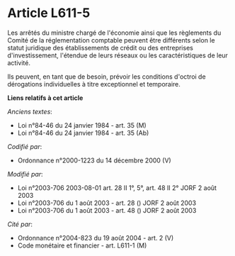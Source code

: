 # Article L611-5

Les arrêtés du ministre chargé de l'économie ainsi que les règlements du Comité de la réglementation comptable peuvent être
différents selon le statut juridique des établissements de crédit ou des entreprises d'investissement, l'étendue de leurs
réseaux ou les caractéristiques de leur activité.

Ils peuvent, en tant que de besoin, prévoir les conditions d'octroi de dérogations individuelles à titre exceptionnel et
temporaire.

**Liens relatifs à cet article**

_Anciens textes_:

  - Loi n°84-46 du 24 janvier 1984 - art. 35 (M)
  - Loi n°84-46 du 24 janvier 1984 - art. 35 (Ab)

_Codifié par_:

  - Ordonnance n°2000-1223 du 14 décembre 2000 (V)

_Modifié par_:

  - Loi n°2003-706 2003-08-01 art. 28 II 1°, 5°, art. 48 II 2° JORF 2 août 2003
  - Loi n°2003-706 du 1 août 2003 - art. 28 () JORF 2 août 2003
  - Loi n°2003-706 du 1 août 2003 - art. 48 () JORF 2 août 2003

_Cité par_:

  - Ordonnance n°2004-823 du 19 août 2004 - art. 2 (V)
  - Code monétaire et financier - art. L611-1 (M)
